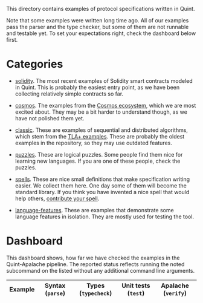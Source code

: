 This directory contains examples of protocol specifications written in Quint.

Note that some examples were written long time ago. All of our examples pass
the parser and the type checker, but some of them are not runnable and testable
yet. To set your expectations right, check the dashboard below first.

# Categories

 - [solidity](./solidity). The most recent examples of Solidity smart contracts
   modeled in Quint. This is probably the easiest entry point, as we have been
   collecting relatively simple contracts so far.

 - [cosmos](./cosmos). The examples from the [Cosmos ecosystem][], which we are
   most excited about. They may be a bit harder to understand though, as we
   have not polished them yet.

 - [classic](./classic). These are examples of sequential and distributed
   algorithms, which stem from the [TLA+ examples][]. These are probably the
   oldest examples in the repository, so they may use outdated features.

 - [puzzles](./puzzles). These are logical puzzles. Some people find them nice
   for learning new languages. If you are one of these people, check the
   puzzles.

 - [spells](./spells). These are nice small definitions that make specification
   writing easier. We collect them here. One day some of them will become the
   standard library. If you think you have invented a nice spell that would
   help others, [contribute your spell](./spells/contribute-your-spell.md).

 - [language-features](./language-features). These are examples that
   demonstrate some language features in isolation. They are mostly used for
   testing the tool.

[Cosmos ecosystem]: https://cosmos.network
[TLA+ examples]: https://github.com/tlaplus/Examples/

# Dashboard

This dashboard shows, how far we have checked the examples in the Quint-Apalache
pipeline. The reported status reflects running the noted subcommand on the
listed without any additional command line arguments.

| Example | Syntax (`parse`) | Types (`typecheck`) | Unit tests (`test`) | Apalache (`verify`) |
|---------|:----------------:|:-------------------:|:-------------------:|:-------------------:|
